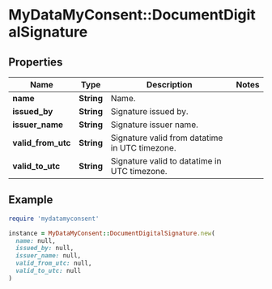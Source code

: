 # MyDataMyConsent::DocumentDigitalSignature

## Properties

| Name | Type | Description | Notes |
| ---- | ---- | ----------- | ----- |
| **name** | **String** | Name. |  |
| **issued_by** | **String** | Signature issued by. |  |
| **issuer_name** | **String** | Signature issuer name. |  |
| **valid_from_utc** | **String** | Signature valid from datatime in UTC timezone. |  |
| **valid_to_utc** | **String** | Signature valid to datatime in UTC timezone. |  |

## Example

```ruby
require 'mydatamyconsent'

instance = MyDataMyConsent::DocumentDigitalSignature.new(
  name: null,
  issued_by: null,
  issuer_name: null,
  valid_from_utc: null,
  valid_to_utc: null
)
```

